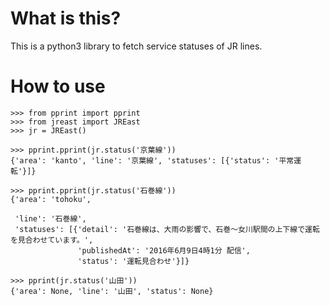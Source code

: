 # What is this?

This is a python3 library to fetch service statuses of JR lines.


# How to use

```
>>> from pprint import pprint
>>> from jreast import JREast
>>> jr = JREast()

>>> pprint.pprint(jr.status('京葉線'))
{'area': 'kanto', 'line': '京葉線', 'statuses': [{'status': '平常運転'}]}

>>> pprint.pprint(jr.status('石巻線'))
{'area': 'tohoku',
 
 'line': '石巻線',
 'statuses': [{'detail': '石巻線は、大雨の影響で、石巻～女川駅間の上下線で運転を見合わせています。',
               'publishedAt': '2016年6月9日4時1分 配信',
               'status': '運転見合わせ'}]}

>>> pprint(jr.status('山田'))
{'area': None, 'line': '山田', 'status': None}
```
